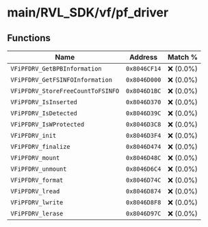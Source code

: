 # main/RVL_SDK/vf/pf_driver

## Functions

| Name | Address | Match % |
|------|---------|---------|
| `VFiPFDRV_GetBPBInformation` | `0x8046CF14` | :x: (0.0%) |
| `VFiPFDRV_GetFSINFOInformation` | `0x8046D000` | :x: (0.0%) |
| `VFiPFDRV_StoreFreeCountToFSINFO` | `0x8046D1BC` | :x: (0.0%) |
| `VFiPFDRV_IsInserted` | `0x8046D370` | :x: (0.0%) |
| `VFiPFDRV_IsDetected` | `0x8046D39C` | :x: (0.0%) |
| `VFiPFDRV_IsWProtected` | `0x8046D3C8` | :x: (0.0%) |
| `VFiPFDRV_init` | `0x8046D3F4` | :x: (0.0%) |
| `VFiPFDRV_finalize` | `0x8046D474` | :x: (0.0%) |
| `VFiPFDRV_mount` | `0x8046D48C` | :x: (0.0%) |
| `VFiPFDRV_unmount` | `0x8046D6C4` | :x: (0.0%) |
| `VFiPFDRV_format` | `0x8046D74C` | :x: (0.0%) |
| `VFiPFDRV_lread` | `0x8046D874` | :x: (0.0%) |
| `VFiPFDRV_lwrite` | `0x8046D8F8` | :x: (0.0%) |
| `VFiPFDRV_lerase` | `0x8046D97C` | :x: (0.0%) |